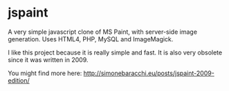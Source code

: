 # jspaint

A very simple javascript clone of MS Paint, with server-side image generation. Uses HTML4, PHP, MySQL and ImageMagick.

I like this project because it is really simple and fast. It is also very obsolete since it was written in 2009.

You might find more here: http://simonebaracchi.eu/posts/jspaint-2009-edition/
